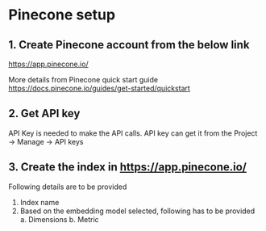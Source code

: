 # Pinecone setup

## 1. Create Pinecone account from the below link

https://app.pinecone.io/

More details from Pinecone quick start guide https://docs.pinecone.io/guides/get-started/quickstart

## 2. Get API key

API Key is needed to make the API calls. API key can get it from the Project -> Manage -> API keys

## 3. Create the index in https://app.pinecone.io/

Following details are to be provided

1. Index name
2. Based on the embedding model selected, following has to be provided
   a. Dimensions
   b. Metric
